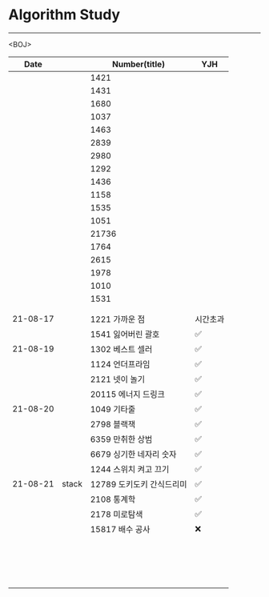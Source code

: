 # Algorithm Study

---



\<BOJ\>

| Date     |       | Number(title)             | YJH      |
| -------- | ----- | ------------------------- | -------- |
|          |       | 1421                      |          |
|          |       | 1431                      |          |
|          |       | 1680                      |          |
|          |       | 1037                      |          |
|          |       | 1463                      |          |
|          |       | 2839                      |          |
|          |       | 2980                      |          |
|          |       | 1292                      |          |
|          |       | 1436                      |          |
|          |       | 1158                      |          |
|          |       | 1535                      |          |
|          |       | 1051                      |          |
|          |       | 21736                     |          |
|          |       | 1764                      |          |
|          |       | 2615                      |          |
|          |       | 1978                      |          |
|          |       | 1010                      |          |
|          |       | 1531                      |          |
|          |       |                           |          |
|          |       |                           |          |
| 21-08-17 |       | 1221 가까운 점            | 시간초과 |
|          |       | 1541 잃어버린 괄호        | ✅        |
| 21-08-19 |       | 1302 베스트 셀러          | ✅        |
|          |       | 1124 언더프라임           | ✅        |
|          |       | 2121 넷이 놀기            | ✅        |
|          |       | 20115 에너지 드링크       | ✅        |
| 21-08-20 |       | 1049 기타줄               | ✅        |
|          |       | 2798 블랙잭               | ✅        |
|          |       | 6359 만취한 상범          | ✅        |
|          |       | 6679 싱기한 네자리 숫자   | ✅        |
|          |       | 1244 스위치 켜고 끄기     | ✅        |
| 21-08-21 | stack | 12789 도키도키 간식드리미 | ✅        |
|          |       | 2108 통계학               | ✅        |
|          |       | 2178 미로탐색             | ✅        |
|          |       | 15817 배수 공사           | ❌        |
|          |       |                           |          |
|          |       |                           |          |
|          |       |                           |          |
|          |       |                           |          |
|          |       |                           |          |
|          |       |                           |          |
|          |       |                           |          |
|          |       |                           |          |
|          |       |                           |          |
|          |       |                           |          |
|          |       |                           |          |
|          |       |                           |          |
|          |       |                           |          |
|          |       |                           |          |
|          |       |                           |          |
|          |       |                           |          |
|          |       |                           |          |
